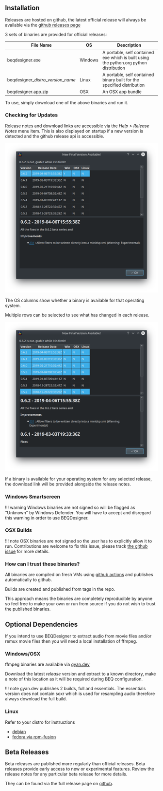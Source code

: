 ## Installation

Releases are hosted on github, the latest official release will always be available via the [github releases page](https://github.com/3ll3d00d/beqdesigner/releases/latest)

3 sets of binaries are provided for official releases:

File Name | OS | Description 
----------|----|------------
beqdesigner.exe | Windows | A portable, self contained exe which is built using the python.org python distribution
beqdesigner_*distro*\_*version*\_*name* | Linux | A portable, self contained binary built for the specified distribution
beqdesigner.app.zip | OSX | An OSX app bundle 

To use, simply download one of the above binaries and run it.

### Checking for Updates

Release notes and download links are accessible via the *Help > Release Notes* menu item. This is also displayed on startup if a new version is detected and the github release api is accessible.

![New Version](./img/new_version.png)

The OS columns show whether a binary is available for that operating system.

Multiple rows can be selected to see what has changed in each release.

![Many Releases](./img/show_release_notes.png)

If a binary is available for your operating system for any selected release, the download link will be provided alongside the release notes.

### Windows Smartscreen   

!!! warning
    Windows binaries are not signed so will be flagged as "Unknown" by Windows Defender. You will have to accept and disregard this warning in order to use BEQDesigner.

### OSX Builds

!!! note
    OSX binaries are not signed so the user has to explicitly allow it to run. Contributions are welcome to fix this issue, please track [the github issue](https://github.com/3ll3d00d/beqdesigner/issues/251) for more details.

### How can I trust these binaries?

All binaries are compiled on fresh VMs using [github actions](https://github.com/3ll3d00d/beqdesigner/actions) and publishes automatically to github.

Builds are created and published from tags in the repo.

This approach means the binaries are completely reproducible by anyone so feel free to make your own or run from source if you do not wish to trust the published binaries.
    
## Optional Dependencies

If you intend to use BEQDesigner to extract audio from movie files and/or remux movie files then you will need a local installation of ffmpeg.

### Windows/OSX

ffmpeg binaries are available via [gyan.dev](https://www.gyan.dev/ffmpeg/builds/)

Download the latest *release* version and extract to a known directory, make a note of this location as it will be required during BEQ configuration.

!!! note
    gyan.dev publishes 2 builds, full and essentials. The essentials version does not contain soxr which is used for resampling audio therefore always download the full build.

### Linux

Refer to your distro for instructions

* [debian](https://wiki.debian.org/ffmpeg#Installation)
* [fedora via rpm-fusion](https://www.cyberciti.biz/faq/how-to-install-ffmpeg-on-fedora-linux-using-dnf)   

## Beta Releases

Beta releases are published more regularly than official releases. Beta releases provide early access to new or experimental features. Review the release notes for any particular beta release for more details.

They can be found via the full release page on [github](https://github.com/3ll3d00d/beqdesigner/releases).
